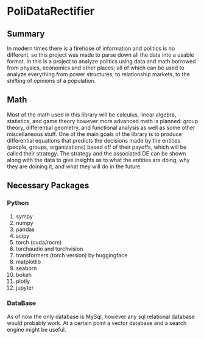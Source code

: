 # PoliDataRectifier
## Summary
In modern times there is a firehose of information and politics is no different, so this project was made to parse down all the data into a usable format. In this is a project to analyze politics using data and math borrowed from physics, economics and other places; all of which can be used to analyze everything from power structures, to relationship markets, to the shifting of opinions of a population. 
## Math
Most of the math used in this library will be calculus, linear algebra, statistics, and game theory however more advanced math is planned: group theory, differential geometry, and functional analysis as well as some other miscellaneous stuff. One of the main goals of the library is to produce differential equations that predicts the decisions made by the entities (people, groups, organizations) based off of their payoffs, which will be called their strategy. The strategy and the associated DE can be shown along with the data to give insights as to what the entities are doing, why they are doining it, and what they will do in the future.
## Necessary Packages
### Python
1. sympy
2. numpy
3. pandas
4. scipy
5. torch (cuda/rocm)
  1. torchaudio and torchvision
6. transformers (torch version) by huggingface
7. matplotlib
8. seaborn
9. bokeh
10. plotly
11. jupyter
### DataBase
As of now the only database is MySql, however any sql relational database would probably work. At a certain point a vector database and a search engine might be useful.
